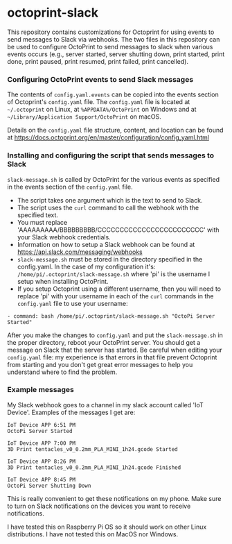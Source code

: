 # octoprint-slack
This repository contains customizations for Octoprint for using events to send messages to Slack via webhooks. 
The two files in this repository can be used to configure OctoPrint to send messages to slack when various events occurs (e.g., server started, server shutting down, print started, print done, print paused, print resumed, print failed, print cancelled). 

### Configuring OctoPrint events to send Slack messages
The contents of `config.yaml.events` can be copied into the events section of Octoprint's `config.yaml` file.
The `config.yaml` file is located at `~/.octoprint` on Linux, at `%APPDATA%/OctoPrint` on Windows and at `~/Library/Application Support/OctoPrint` on macOS.

Details on the `config.yaml` file structure, content, and location can be found at https://docs.octoprint.org/en/master/configuration/config_yaml.html

### Installing and configuring the script that sends messages to Slack
`slack-message.sh` is called by OctoPrint for the various events as specified in the events section of the `config.yaml` file. 
- The script takes one argument which is the text to send to Slack.
- The script uses the `curl` command to call the webhook with the specified text. 
- You must replace 'AAAAAAAAA/BBBBBBBBB/CCCCCCCCCCCCCCCCCCCCCCCC' with your Slack webhook credentials. 
- Information on how to setup a Slack webhook can be found at https://api.slack.com/messaging/webhooks
- `slack-message.sh` must be stored in the directory specified in the config.yaml. 
In the case of my configuration it's: `/home/pi/.octoprint/slack-message.sh` where 'pi' is the username I setup when installing OctoPrint. 
- If you setup Octoprint using a different username, then you will need to replace 'pi' with your username in each of the `curl` commands in the `config.yaml` file to use your username:
```
- command: bash /home/pi/.octoprint/slack-message.sh "OctoPi Server Started"
```
After you make the changes to `config.yaml` and put the `slack-message.sh` in the proper directory, reboot your OctoPrint server. You should get a message on Slack that the server has started. 
Be careful when editing your `config.yaml` file: my experience is that errors in that file prevent Octoprint from starting and you don't get great error messages to help you understand where to find the problem.

### Example messages
My Slack webhook goes to a channel in my slack account called 'IoT Device'. 
Examples of the messages I get are:

```
IoT Device APP 6:51 PM
OctoPi Server Started

IoT Device APP 7:00 PM
3D Print tentacles_v0_0.2mm_PLA_MINI_1h24.gcode Started

IoT Device APP 8:26 PM
3D Print tentacles_v0_0.2mm_PLA_MINI_1h24.gcode Finished

IoT Device APP 8:45 PM
OctoPi Server Shutting Down
```

This is really convenient to get these notifications on my phone. Make sure to turn on Slack notifications on the devices you want to receive notifications.

I have tested this on Raspberry Pi OS so it should work on other Linux distributions. I have not tested this on MacOS nor Windows. 
